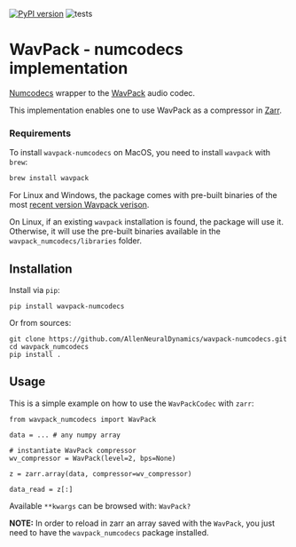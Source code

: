 [![PyPI version](https://badge.fury.io/py/wavpack-numcodecs.svg)](https://badge.fury.io/py/wavpack-numcodecs) ![tests](https://github.com/AllenNeuralDynamics/wavpack-numcodecs/actions/workflows/python-package-cython.yml/badge.svg)


# WavPack - numcodecs implementation

[Numcodecs](https://numcodecs.readthedocs.io/en/latest/index.html) wrapper to the 
[WavPack](https://www.wavpack.com/index.html) audio codec.

This implementation enables one to use WavPack as a compressor in 
[Zarr](https://zarr.readthedocs.io/en/stable/index.html).


### Requirements

To install `wavpack-numcodecs` on MacOS, you need to install `wavpack` with `brew`:

```bash
brew install wavpack
```

For Linux and Windows, the package comes with pre-built binaries of the most 
[recent version Wavpack verison](https://github.com/dbry/WavPack/releases/tag/5.7.0).

On Linux, if an existing `wavpack` installation is found, the package will use it. Otherwise, it will use the pre-built binaries available in the `wavpack_numcodecs/libraries` folder.

## Installation

Install via `pip`:

```
pip install wavpack-numcodecs
```

Or from sources:

```
git clone https://github.com/AllenNeuralDynamics/wavpack-numcodecs.git
cd wavpack_numcodecs
pip install .
```

## Usage

This is a simple example on how to use the `WavPackCodec` with `zarr`:

```
from wavpack_numcodecs import WavPack

data = ... # any numpy array

# instantiate WavPack compressor
wv_compressor = WavPack(level=2, bps=None)

z = zarr.array(data, compressor=wv_compressor)

data_read = z[:]
```
Available `**kwargs` can be browsed with: `WavPack?`

**NOTE:** 
In order to reload in zarr an array saved with the `WavPack`, you just need to have the `wavpack_numcodecs` package
installed.